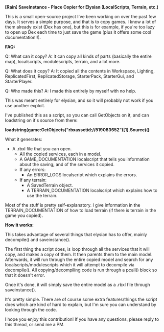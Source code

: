 **[Rain] SaveInstance - Place Copier for Elysian (LocalScripts, Terrain, etc.)**


This is a small open-source project I've been working on over the past few days. It serves a simple purpose, and that is to copy games.
I know a lot of them already exist (Dex has one), but this is for example, if you're too lazy to open up Dex each time to just save the game (plus it offers some cool documentation!!).

**FAQ:**

Q: What can it copy?
A: It can copy all kinds of parts (basically the entire map), localscripts, modulescripts, terrain, and a lot more.

Q: What does it copy?
A: It copied all the contents in Workspace, Lighting, ReplicatedFirst, ReplicatedStorage, StarterPack, StarterGui, and StarterPlayer.

Q: Who made this?
A: I made this entirely by myself with no help.


This was meant entirely for elysian, and so it will probably not work if you use another exploit.

I've published this as a script, so you can call GetObjects on it, and can loadstring on it's source from there:

**loadstring(game:GetObjects("rbxassetid://519083652")[1].Source)()**

What it generates:

- A .rbxl file that you can open.
	- All the copied services, each in a model.
	- A GAME_DOCUMENTATION localscript that tells you information about the saving, and of the services it copied.
	- If any errors:
		- An ERROR_LOGS localscript which explains the errors.
	- If any terrain:
		- A SavedTerrain object.
		- A TERRAIN_DOCUMENTATION localscript which explains how to use the terrain.

Most of the stuff is pretty self-explanatory. I give information in the TERRAIN_DOCUMENTATION of how to load terrain (if there is terrain in the game you copied).

**How it works:**

This takes advantage of several things that elysian has to offer, mainly decompile() and saveinstance().

The first thing the script does, is loop through all the services that it will copy, and makes a copy of them. It then parents them to the main model.
Afterwards, it will run through the entire copied model and search for any localscripts/modulescripts which it will attempt to decompile via decompile().
All copying/decompiling code is run through a pcall() block so that it doesn't error.

Once it's done, it will simply save the entire model as a .rbxl file through saveinstance().

It's pretty simple. There are of course some extra features/things the script does which are kind of hard to explain, but I'm sure you can understand by looking through the code.




I hope you enjoy this contribution! If you have any questions, please reply to this thread, or send me a PM.
